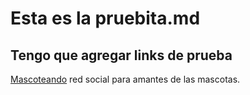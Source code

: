 # Esta es la pruebita.md

## Tengo que agregar links de prueba

[Mascoteando](https://mascoteando-andrenavas.vercel.app/error) red social para amantes de las mascotas. 